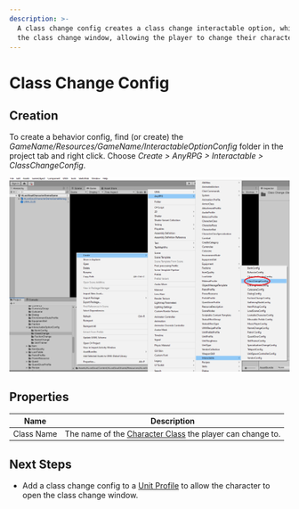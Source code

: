 ```yaml
---
description: >-
  A class change config creates a class change interactable option, which opens
  the class change window, allowing the player to change their character class.
---
```


# Class Change Config

## Creation

To create a behavior config, find (or create) the _GameName/Resources/GameName/InteractableOptionConfig_ folder in the project tab and right click.  Choose _Create > AnyRPG > Interactable > ClassChangeConfig_.

![](<../../.gitbook/assets/image (2) (2).png>)

## Properties

| Name       | Description                                                                        |
| ---------- | ---------------------------------------------------------------------------------- |
| Class Name | The name of the [Character Class](../character-class.md) the player can change to. |

## Next Steps

* Add a class change config to a [Unit Profile](../unit-profile.md) to allow the character to open the class change window.
